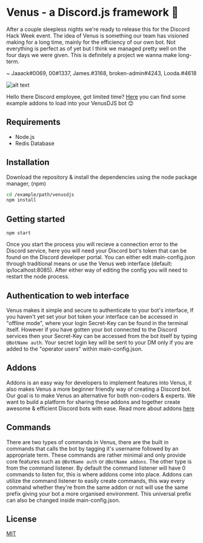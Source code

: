 # Venus - a Discord.js framework 🤖

After a couple sleepless nights we're ready to release this for the Discord Hack Week event. The idea of Venus is something our team has visioned making for a long time, mainly for the efficiency of our own bot. Not everything is perfect as of yet but I think we managed pretty well on the four days we were given. This is definitely  a project we wanna make long-term.

~ Jaaack#0069, 00#1337, James.#3168, broken-admin#4243, Looda.#4618

![alt text](https://i.gyazo.com/9168847b2ba3502c04e6081eb9fb831c.gif)

Hello there Discord employee, got limited time? [Here](https://github.com/JacobWennebro/venusdjs-addons) you can find some example addons to load into your VenusDJS bot 😊

## Requirements
* Node.js
* Redis Database

## Installation

Download the repository & install the dependencies using the node package manager, (npm)

```bash
cd /example/path/venusdjs
npm install
```

## Getting started

```
npm start
```

Once you start the process you will recieve a connection error to the Discord service, here you will need your Discord bot's token that can be found on the Discord developer portal. You can either edit main-config.json through traditional means or use the Venus web interface (default: ip/localhost:8085). After either way of editing the config you will need to restart the node process.

## Authentication to web interface
Venus makes it simple and secure to authenticate to your bot's interface, If you haven't yet set your bot token your interface can be accessed in "offline mode", where your login Secret-Key can be found in the terminal itself. However if you have gotten your bot connected to the Discord services then your Secret-Key can be accessed from the bot itself by typing `@BotName auth`. Your secret login key will be sent to your DM only if you are added to the "operator users" within main-config.json.

## Addons
Addons is an easy way for developers to implement features into Venus, it also makes Venus a more beginner friendly way of creating a Discord bot. Our goal is to make Venus an alternative for both non-coders & experts. We want to build a platform for sharing these addons and together create awesome & efficient Discord bots with ease. Read more about addons [here](https://github.com/JacobWennebro/venusdjs-addons)

## Commands
There are two types of commands in Venus, there are the built in commands that calls the bot by tagging it's username followed by an appropriate term. These commands are rather minimal and only provide core features such as `@BotName auth` or `@BotName addons`. The other type is from the command listener. By default the command listener will have 0 commands to listen for, this is where addons come into place. Addons can utilize the command listener to easily create commands, this way every command whether they're from the same addon or not will use the same prefix giving your bot a more organised environment. This universal prefix can also be changed inside main-config.json.

## License
[MIT](https://choosealicense.com/licenses/mit/)